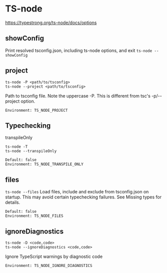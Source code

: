 # TS-node

<https://typestrong.org/ts-node/docs/options>

## showConfig

Print resolved tsconfig.json, including ts-node options, and exit
`ts-node --showConfig`

## project

```text
ts-node -P <path/to/tsconfig>
ts-node --project <path/to/tsconfig>
```

Path to tsconfig file.
Note the uppercase -P. This is different from tsc's -p/--project option.

```text
Environment: TS_NODE_PROJECT
```

## Typechecking

transpileOnly

```shell
ts-node -T
ts-node --transpileOnly
```

```text
Default: false
Environment: TS_NODE_TRANSPILE_ONLY
```

## files

`ts-node --files`
Load files, include and exclude from tsconfig.json on startup. This may avoid certain typechecking failures. See Missing types for details.

```text
Default: false
Environment: TS_NODE_FILES
```

## ignoreDiagnostics

```text
ts-node -D <code,code>
ts-node --ignoreDiagnostics <code,code>
```

Ignore TypeScript warnings by diagnostic code

```text
Environment: TS_NODE_IGNORE_DIAGNOSTICS
```
